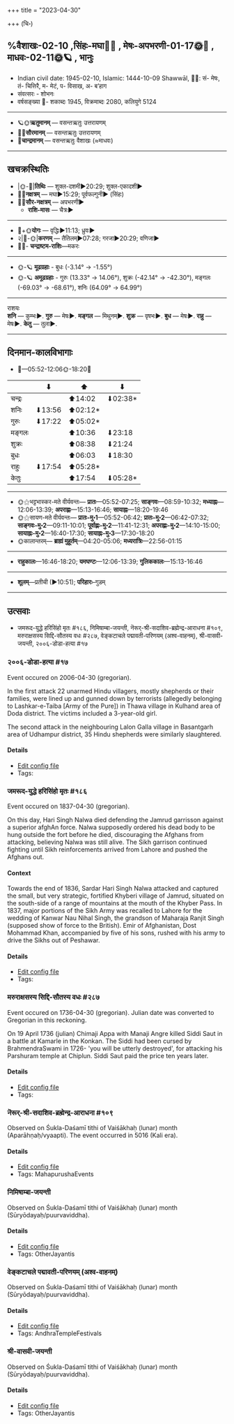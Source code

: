 +++
title = "2023-04-30"

+++
(चि॰)
## %वैशाखः-02-10  ,सिंहः-मघा🌛🌌  ,  मेषः-अपभरणी-01-17🌞🌌  ,  माधवः-02-11🌞🪐  , भानुः
- Indian civil date: 1945-02-10, Islamic: 1444-10-09 Shawwāl, 🌌🌞: सं- मेषः, तं- चित्तिरै, म- मेटं, प- विसाख, अ- ब’हाग
- संवत्सरः - शोभनः
- वर्षसङ्ख्या 🌛- शकाब्दः 1945, विक्रमाब्दः 2080, कलियुगे 5124
___________________
- 🪐🌞**ऋतुमानम्** — वसन्तऋतुः उत्तरायणम्
- 🌌🌞**सौरमानम्** — वसन्तऋतुः उत्तरायणम्
- 🌛**चान्द्रमानम्** — वसन्तऋतुः वैशाखः (≈माधवः)
___________________


## खचक्रस्थितिः
- |🌞-🌛|**तिथिः** — शुक्ल-दशमी►20:29; शुक्ल-एकादशी►  
- 🌌🌛**नक्षत्रम्** — मघा►15:29; पूर्वफल्गुनी► (सिंहः)  
- 🌌🌞**सौर-नक्षत्रम्** — अपभरणी►  
  - **राशि-मासः** — चैत्रः► 
___________________
- 🌛+🌞**योगः** — वृद्धिः►11:13; ध्रुवः►  
- २|🌛-🌞|**करणम्** — तैतिलम्►07:28; गरजा►20:29; वणिजा►  
- 🌌🌛- **चन्द्राष्टम-राशिः**—मकरः  
___________________
- 🌞-🪐 **मूढग्रहाः** - बुधः (-3.14° → -1.55°)
- 🌞-🪐 **अमूढग्रहाः** - गुरुः (13.33° → 14.06°), शुक्रः (-42.14° → -42.30°), मङ्गलः (-69.03° → -68.61°), शनिः (64.09° → 64.99°)
___________________
राशयः  
**शनि** — कुम्भः►. **गुरु** — मेषः►. **मङ्गल** — मिथुनम्►. **शुक्र** — वृषभः►. **बुध** — मेषः►. **राहु** — मेषः►. **केतु** — तुला►. 
___________________


## दिनमान-कालविभागाः
- 🌅—05:52-12:06🌞-18:20🌇  

|      |⬇     |⬆     |⬇     |
|------|-----|-----|------|
|चन्द्रः|     |⬆14:02 |⬇02:38*|
|शनिः   |⬇13:56 |⬆02:12*|     |
|गुरुः  |⬇17:22 |⬆05:02*|     |
|मङ्गलः |     |⬆10:36 |⬇23:18 |
|शुक्रः |     |⬆08:38 |⬇21:24 |
|बुधः   |     |⬆06:03 |⬇18:30 |
|राहुः  |⬇17:54 |⬆05:28*|     |
|केतुः  |     |⬆17:54 |⬇05:28*|
___________________
- 🌞⚝भट्टभास्कर-मते वीर्यवन्तः— **प्रातः**—05:52-07:25; **साङ्गवः**—08:59-10:32; **मध्याह्नः**—12:06-13:39; **अपराह्णः**—15:13-16:46; **सायाह्नः**—18:20-19:46  
- 🌞⚝सायण-मते वीर्यवन्तः— **प्रातः-मु॰1**—05:52-06:42; **प्रातः-मु॰2**—06:42-07:32; **साङ्गवः-मु॰2**—09:11-10:01; **पूर्वाह्णः-मु॰2**—11:41-12:31; **अपराह्णः-मु॰2**—14:10-15:00; **सायाह्नः-मु॰2**—16:40-17:30; **सायाह्नः-मु॰3**—17:30-18:20  
- 🌞कालान्तरम्— **ब्राह्मं मुहूर्तम्**—04:20-05:06; **मध्यरात्रिः**—22:56-01:15  
___________________
- **राहुकालः**—16:46-18:20; **यमघण्टः**—12:06-13:39; **गुलिककालः**—15:13-16:46  
___________________
- **शूलम्**—प्रतीची (►10:51); **परिहारः**–गुडम्  
___________________

## उत्सवाः
- जमरूद-युद्धे हरिसिंहो मृतः #१८६, निमिषाम्बा-जयन्ती, नॆरूर्-श्री-सदाशिव-ब्रह्मेन्द्र-आराधना #१०९, मरुराक्षसस्य सिद्दि-सौतस्य वधः #२८७, वेङ्कटाचले पद्मावती-परिणयम् (अश्व-वाहनम्), श्री-वासवी-जयन्ती, २००६-डोडा-हत्या #१७
### २००६-डोडा-हत्या #१७

Event occured on 2006-04-30 (gregorian). 

In the first attack 22 unarmed Hindu villagers, mostly shepherds or their families, were lined up and gunned down by terrorists (allegedly belonging to  Lashkar-e-Taiba [Army of the Pure]) in Thawa village in Kulhand area of Doda district. The victims included a 3-year-old girl.

The second attack in the neighbouring Lalon Galla village in Basantgarh area of Udhampur district, 35 Hindu shepherds were similarly slaughtered.

#### Details
- [Edit config file](https://github.com/jyotisham/adyatithi/blob/master/mahApuruSha/xatra-later/gregorian/day/04/30/DoDa-massacre-2006.toml)
- Tags: 


### जमरूद-युद्धे हरिसिंहो मृतः #१८६

Event occured on 1837-04-30 (gregorian). 

On this day, Hari Singh Nalwa died defending the Jamrud garrisson against a superior afghAn force. Nalwa supposedly ordered his dead body to be hung outside the fort before he died, discouraging the Afghans from attacking, believing Nalwa was still alive. The Sikh garrison continued fighting until Sikh reinforcements arrived from Lahore and pushed the Afghans out.

#### Context
Towards the end of 1836, Sardar Hari Singh Nalwa attacked and captured the small, but very strategic, fortified Khyberi village of Jamrud, situated on the south-side of a range of mountains at the mouth of the Khyber Pass. In 1837, major portions of the Sikh Army was recalled to Lahore for the wedding of Kanwar Nau Nihal Singh, the grandson of Maharaja Ranjit Singh (supposed show of force to the British). Emir of Afghanistan, Dost Mohammad Khan, accompanied by five of his sons, rushed with his army to drive the Sikhs out of Peshawar.

#### Details
- [Edit config file](https://github.com/jyotisham/adyatithi/blob/master/mahApuruSha/xatra-later/gregorian/day/04/30/jamarUda-yuddhe_hari-siMho_mRtaH.toml)
- Tags: 


### मरुराक्षसस्य सिद्दि-सौतस्य वधः #२८७

Event occured on 1736-04-30 (gregorian). Julian date was converted to Gregorian in this reckoning. 

On 19 April 1736 (julian) Chimaji Appa with Manaji Angre killed Siddi Saut in a battle at Kamarle in the Konkan. The Siddi had been cursed by BrahmendraSwami in 1726- 'you will be utterly destroyed', for attacking his Parshuram temple at Chiplun. Siddi Saut paid the price ten years later.

#### Details
- [Edit config file](https://github.com/jyotisham/adyatithi/blob/master/mahApuruSha/xatra-later/julian/day/04/19/marurAkShasasya_siddi-sautasya_vadhaH.toml)
- Tags: 


### नॆरूर्-श्री-सदाशिव-ब्रह्मेन्द्र-आराधना #१०९

Observed on Śukla-Daśamī tithi of Vaiśākhaḥ (lunar) month (Aparāhṇaḥ/vyaapti). The event occurred in 5016 (Kali era).  




#### Details
- [Edit config file](https://github.com/jyotisham/adyatithi/blob/master/mahApuruSha/kAnchI-maTha/lunar_month/tithi/02/10/nerUr~zrI~sadAziva~brahmEndra~ArAdhanA.toml)
- Tags: MahapurushaEvents


### निमिषाम्बा-जयन्ती

Observed on Śukla-Daśamī tithi of Vaiśākhaḥ (lunar) month (Sūryōdayaḥ/puurvaviddha). 



#### Details
- [Edit config file](https://github.com/jyotisham/adyatithi/blob/master/devatA/shakti/lunar_month/tithi/02/10/nimiSAmbA~jayantI.toml)
- Tags: OtherJayantis


### वेङ्कटाचले पद्मावती-परिणयम् (अश्व-वाहनम्)

Observed on Śukla-Daśamī tithi of Vaiśākhaḥ (lunar) month (Sūryōdayaḥ/puurvaviddha). 



#### Details
- [Edit config file](https://github.com/jyotisham/adyatithi/blob/master/temples/venkaTAchala/lunar_month/tithi/02/10/vEGkaTAcalE_padmAvatI-pariNayam_%28azva-vAhanam%29.toml)
- Tags: AndhraTempleFestivals


### श्री-वासवी-जयन्ती

Observed on Śukla-Daśamī tithi of Vaiśākhaḥ (lunar) month (Sūryōdayaḥ/puurvaviddha). 



#### Details
- [Edit config file](https://github.com/jyotisham/adyatithi/blob/master/devatA/shakti/lunar_month/tithi/02/10/zrI~vAsavI~jayantI.toml)
- Tags: OtherJayantis

